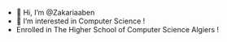 - 👋 Hi, I’m @Zakariaaben
- 👀 I’m interested in Computer Science !
- Enrolled in The Higher School of Computer Science Algiers !



<!---
Zakariaaben/Zakariaaben is a ✨ special ✨ repository because its `README.md` (this file) appears on your GitHub profile.
You can click the Preview link to take a look at your changes.
--->
